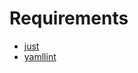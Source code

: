 # Requirements

- [just](https://just.systems/man/en/)
- [yamllint](https://yamllint.readthedocs.io/en/stable/index.html)
